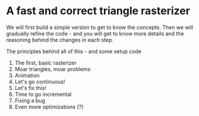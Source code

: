 # A fast and correct triangle rasterizer

We will first build a simple version to get to know the concepts. Then we will gradually refine the code - and you will get to know more details and the reasoning behind the changes in each step.

The principles behind all of this - and some setup code

1. The first, basic rasterizer
2. Moar triangles, moar problems
3. Animation
4. Let's go continuous!
5. Let's fix this!
6. Time to go incremental
7. Fixing a bug
8. Even more optimizations (?)
